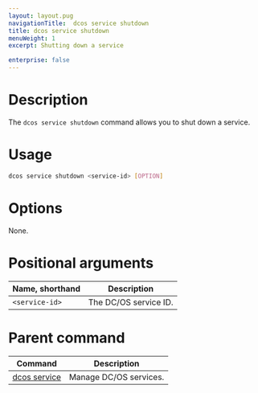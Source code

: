 ```yaml
---
layout: layout.pug
navigationTitle:  dcos service shutdown
title: dcos service shutdown
menuWeight: 1
excerpt: Shutting down a service

enterprise: false
---
```



# Description
The `dcos service shutdown` command allows you to shut down a service.

# Usage

```bash
dcos service shutdown <service-id> [OPTION]
```

# Options

None.

# Positional arguments

| Name, shorthand |  Description |
|---------|-------------|
| `<service-id>`   |  The DC/OS service ID. |

# Parent command

| Command | Description |
|---------|-------------|
| [dcos service](/dcos/1.11/cli/command-reference/dcos-service/)   | Manage DC/OS services. |

